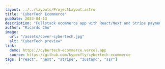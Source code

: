 ```yaml
---
layout: ../../layouts/ProjectLayout.astro
title: 'CyberTech Ecommerce'
pubDate: 2023-04-13
description: "Fullstack ecommerce app with React/Next and Stripe payment."
author: "Ricardo Chu"
image:
  url: "/assets/cover-cybertech.jpg"
  alt: "CyberTech preview"
link:
  demo: https://cybertech-ecommerce.vercel.app
  source: https://github.com/kypexfly/cybertech-ecommerce
tags: ["react", "next", "stripe", "zustand", "ssr"]
---
```

